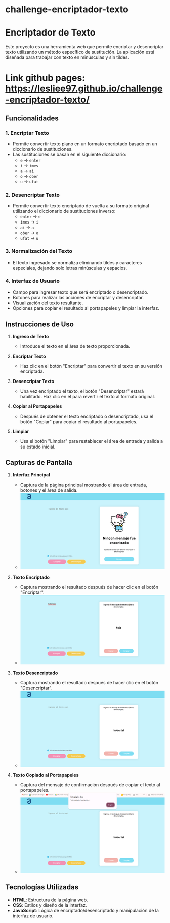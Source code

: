 # challenge-encriptador-texto
# Encriptador de Texto

Este proyecto es una herramienta web que permite encriptar y desencriptar texto utilizando un método específico de sustitución. La aplicación está diseñada para trabajar con texto en minúsculas y sin tildes.
# Link github pages: https://lesliee97.github.io/challenge-encriptador-texto/
## Funcionalidades

### 1. **Encriptar Texto**
   - Permite convertir texto plano en un formato encriptado basado en un diccionario de sustituciones.
   - Las sustituciones se basan en el siguiente diccionario:
     - `e` → `enter`
     - `i` → `imes`
     - `a` → `ai`
     - `o` → `ober`
     - `u` → `ufat`

### 2. **Desencriptar Texto**
   - Permite convertir texto encriptado de vuelta a su formato original utilizando el diccionario de sustituciones inverso:
     - `enter` → `e`
     - `imes` → `i`
     - `ai` → `a`
     - `ober` → `o`
     - `ufat` → `u`

### 3. **Normalización del Texto**
   - El texto ingresado se normaliza eliminando tildes y caracteres especiales, dejando solo letras minúsculas y espacios.

### 4. **Interfaz de Usuario**
   - Campo para ingresar texto que será encriptado o desencriptado.
   - Botones para realizar las acciones de encriptar y desencriptar.
   - Visualización del texto resultante.
   - Opciones para copiar el resultado al portapapeles y limpiar la interfaz.

## Instrucciones de Uso

1. **Ingreso de Texto**
   - Introduce el texto en el área de texto proporcionada.

2. **Encriptar Texto**
   - Haz clic en el botón "Encriptar" para convertir el texto en su versión encriptada.

3. **Desencriptar Texto**
   - Una vez encriptado el texto, el botón "Desencriptar" estará habilitado. Haz clic en él para revertir el texto al formato original.

4. **Copiar al Portapapeles**
   - Después de obtener el texto encriptado o desencriptado, usa el botón "Copiar" para copiar el resultado al portapapeles.

5. **Limpiar**
   - Usa el botón "Limpiar" para restablecer el área de entrada y salida a su estado inicial.

## Capturas de Pantalla

1. **Interfaz Principal**
   - Captura de la página principal mostrando el área de entrada, botones y el área de salida.
   - ![Interfaz Principal](img/interfaz-principal.png)

2. **Texto Encriptado**
   - Captura mostrando el resultado después de hacer clic en el botón "Encriptar".
   - ![Texto Encriptado](img/texto-encriptado.png)

3. **Texto Desencriptado**
   - Captura mostrando el resultado después de hacer clic en el botón "Desencriptar".
   - ![Texto Desencriptado](img/texto-desencriptado.png)

4. **Texto Copiado al Portapapeles**
   - Captura del mensaje de confirmación después de copiar el texto al portapapeles.
   - ![Texto Copiado](img/texto-copiado.png)

## Tecnologías Utilizadas

- **HTML**: Estructura de la página web.
- **CSS**: Estilos y diseño de la interfaz.
- **JavaScript**: Lógica de encriptado/desencriptado y manipulación de la interfaz de usuario.

